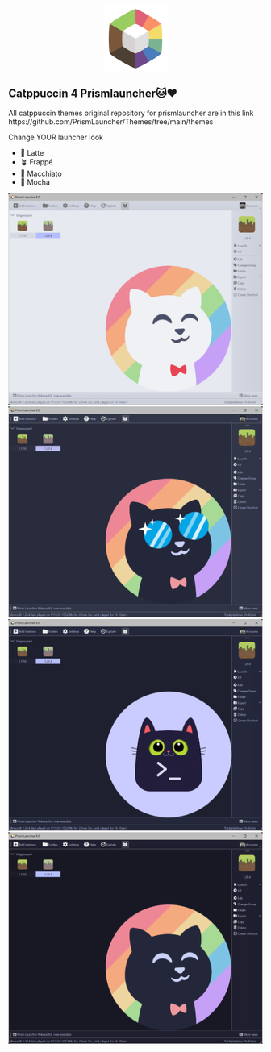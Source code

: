 <p align="center">
  <img src="https://github.com/tiffylikecat/prismlauncherThemes/blob/main/catppuccin/prismlauncherLogo.png" alt="prismlauncherLogo">
</p>

<p align="center">
  <h2>Catppuccin 4 Prismlauncher🐱❤️</h2>
  All catppuccin themes original repository for prismlauncher are in this link https://github.com/PrismLauncher/Themes/tree/main/themes
</p>

Change YOUR launcher look
- 🌻 Latte
- 🪴 Frappé
- 🌺 Macchiato
- 🌿 Mocha


<p align="center">
  <img src="https://github.com/tiffylikecat/prismlauncherThemes/blob/main/catppuccin/catppuccinLattePreview.png" alt="catppuccinLattePreview">
  <img src="https://github.com/tiffylikecat/prismlauncherThemes/blob/main/catppuccin/catppuccinFrappePreview.png" alt="catppuccinFrappePreview">
  <img src="https://github.com/tiffylikecat/prismlauncherThemes/blob/main/catppuccin/catppuccinMacchiatoPreview.png" alt="catppuccinMacchiatoPreview">
  <img src="https://github.com/tiffylikecat/prismlauncherThemes/blob/main/catppuccin/catppuccinMochaPreview.png" alt="catppuccinMochaPreview">
</p>
